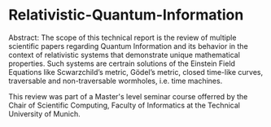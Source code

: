 # Relativistic-Quantum-Information


Abstract: The scope of this technical report is the review of multiple scientific papers regarding
Quantum Information and its behavior in the context of relativistic systems that demonstrate
unique mathematical properties. Such systems are certrain solutions of the Einstein Field Equations
like Scwarzchild’s metric, Gödel’s metric, closed time-like curves, traversable and non-traversable
wormholes, i.e. time machines.

This review was part of a Master's level seminar course offerred by the Chair of Scientific Computing, Faculty of Informatics at the Technical University of Munich.
